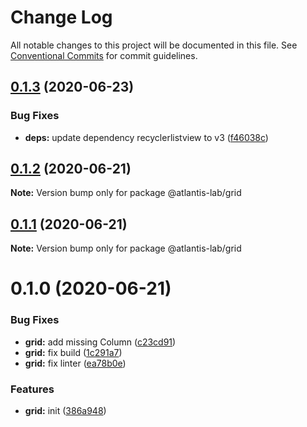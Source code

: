 # Change Log

All notable changes to this project will be documented in this file.
See [Conventional Commits](https://conventionalcommits.org) for commit guidelines.

## [0.1.3](https://github.com/Atlantis-Lab/uikit/compare/@atlantis-lab/grid@0.1.2...@atlantis-lab/grid@0.1.3) (2020-06-23)


### Bug Fixes

* **deps:** update dependency recyclerlistview to v3 ([f46038c](https://github.com/Atlantis-Lab/uikit/commit/f46038ccb8b3ed2747760beeb94c8fd3d80d29d1))





## [0.1.2](https://github.com/Atlantis-Lab/uikit/compare/@atlantis-lab/grid@0.1.1...@atlantis-lab/grid@0.1.2) (2020-06-21)

**Note:** Version bump only for package @atlantis-lab/grid





## [0.1.1](https://github.com/Atlantis-Lab/uikit/compare/@atlantis-lab/grid@0.1.0...@atlantis-lab/grid@0.1.1) (2020-06-21)

**Note:** Version bump only for package @atlantis-lab/grid





# 0.1.0 (2020-06-21)


### Bug Fixes

* **grid:** add missing Column ([c23cd91](https://github.com/Atlantis-Lab/uikit/commit/c23cd9198c439f6141ec636b50db6914da14c201))
* **grid:** fix build ([1c291a7](https://github.com/Atlantis-Lab/uikit/commit/1c291a7b122b5e9caad1c1e4a8dc7188014f1b13))
* **grid:** fix linter ([ea78b0e](https://github.com/Atlantis-Lab/uikit/commit/ea78b0e6e4ecc2ea85d168e23cdd3e3d3d16211d))


### Features

* **grid:** init ([386a948](https://github.com/Atlantis-Lab/uikit/commit/386a9487c4044506dee666c599bdf7c98e5fb0d4))
